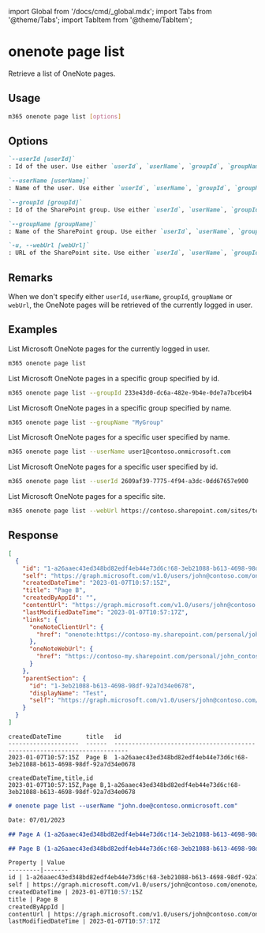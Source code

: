 <!-- DISCLAIMER: All secrets, passwords, and sensitive values in this document are examples only and not real credentials. -->
import Global from '/docs/cmd/_global.mdx';
import Tabs from '@theme/Tabs';
import TabItem from '@theme/TabItem';

# onenote page list

Retrieve a list of OneNote pages.

## Usage

```sh
m365 onenote page list [options]
```

## Options

```md definition-list
`--userId [userId]`
: Id of the user. Use either `userId`, `userName`, `groupId`, `groupName` or `webUrl` but not multiple.

`--userName [userName]`
: Name of the user. Use either `userId`, `userName`, `groupId`, `groupName` or `webUrl` but not multiple.

`--groupId [groupId]`
: Id of the SharePoint group. Use either `userId`, `userName`, `groupId`, `groupName` or `webUrl` but not multiple.

`--groupName [groupName]`
: Name of the SharePoint group. Use either `userId`, `userName`, `groupId`, `groupName` or `webUrl` but not multiple.

`-u, --webUrl [webUrl]`
: URL of the SharePoint site. Use either `userId`, `userName`, `groupId`, `groupName` or `webUrl` but not multiple.
```

<Global />

## Remarks

When we don't specify either `userId`, `userName`, `groupId`, `groupName` or `webUrl`, the OneNote pages will be retrieved of the currently logged in user.

## Examples

List Microsoft OneNote pages for the currently logged in user.

```sh
m365 onenote page list
```

List Microsoft OneNote pages in a specific group specified by id.

```sh
m365 onenote page list --groupId 233e43d0-dc6a-482e-9b4e-0de7a7bce9b4
```

List Microsoft OneNote pages in a specific group specified by name.

```sh
m365 onenote page list --groupName "MyGroup"
```

List Microsoft OneNote pages for a specific user specified by name.

```sh
m365 onenote page list --userName user1@contoso.onmicrosoft.com
```

List Microsoft OneNote pages for a specific user specified by id.

```sh
m365 onenote page list --userId 2609af39-7775-4f94-a3dc-0dd67657e900
```

List Microsoft OneNote pages for a specific site.

```sh
m365 onenote page list --webUrl https://contoso.sharepoint.com/sites/testsite
```

## Response

<Tabs>
  <TabItem value="JSON">

  ```json
  [
    {
      "id": "1-a26aaec43ed348bd82edf4eb44e73d6c!68-3eb21088-b613-4698-98df-92a7d34e0678",
      "self": "https://graph.microsoft.com/v1.0/users/john@contoso.com/onenote/pages/1-a26aaec43ed348bd82edf4eb44e73d6c!68-3eb21088-b613-4698-98df-92a7d34e0678",
      "createdDateTime": "2023-01-07T10:57:15Z",
      "title": "Page B",
      "createdByAppId": "",
      "contentUrl": "https://graph.microsoft.com/v1.0/users/john@contoso.com/onenote/pages/1-a26aaec43ed348bd82edf4eb44e73d6c!68-3eb21088-b613-4698-98df-92a7d34e0678/content",
      "lastModifiedDateTime": "2023-01-07T10:57:17Z",
      "links": {
        "oneNoteClientUrl": {
          "href": "onenote:https://contoso-my.sharepoint.com/personal/john_contoso_com/Documents/Notitieblokken/My%20OneNote/Test.one#Page%20B&section-id=94cacaca-d6b5-428d-b967-d3cf01b95c28&page-id=46a1b220-7ffd-4512-a571-55322097c08d&end"
        },
        "oneNoteWebUrl": {
          "href": "https://contoso-my.sharepoint.com/personal/john_contoso_com/Documents/Notitieblokken/My%20OneNote?wd=target%28Test.one%7C94cacaca-d6b5-428d-b967-d3cf01b95c28%2FPage%20B%7C46a1b220-7ffd-4512-a571-55322097c08d%2F%29"
        }
      },
      "parentSection": {
        "id": "1-3eb21088-b613-4698-98df-92a7d34e0678",
        "displayName": "Test",
        "self": "https://graph.microsoft.com/v1.0/users/john@contoso.com/onenote/sections/1-3eb21088-b613-4698-98df-92a7d34e0678"
      }
    }
  ]
  ```

  </TabItem>
  <TabItem value="Text">

  ```text
  createdDateTime       title   id
  --------------------  ------  --------------------------------------------------------------------------
  2023-01-07T10:57:15Z  Page B  1-a26aaec43ed348bd82edf4eb44e73d6c!68-3eb21088-b613-4698-98df-92a7d34e0678
  ```

  </TabItem>
  <TabItem value="CSV">

  ```csv
  createdDateTime,title,id
  2023-01-07T10:57:15Z,Page B,1-a26aaec43ed348bd82edf4eb44e73d6c!68-3eb21088-b613-4698-98df-92a7d34e0678
  ```

  </TabItem>
  <TabItem value="Markdown">

  ```md
  # onenote page list --userName "john.doe@contoso.onmicrosoft.com"

  Date: 07/01/2023

  ## Page A (1-a26aaec43ed348bd82edf4eb44e73d6c!14-3eb21088-b613-4698-98df-92a7d34e0678)

  ## Page B (1-a26aaec43ed348bd82edf4eb44e73d6c!68-3eb21088-b613-4698-98df-92a7d34e0678)

  Property | Value
  ---------|-------
  id | 1-a26aaec43ed348bd82edf4eb44e73d6c!68-3eb21088-b613-4698-98df-92a7d34e0678
  self | https://graph.microsoft.com/v1.0/users/john@contoso.com/onenote/pages/1-a26aaec43ed348bd82edf4eb44e73d6c!68-3eb21088-b613-4698-98df-92a7d34e0678
  createdDateTime | 2023-01-07T10:57:15Z
  title | Page B
  createdByAppId |
  contentUrl | https://graph.microsoft.com/v1.0/users/john@contoso.com/onenote/pages/1-a26aaec43ed348bd82edf4eb44e73d6c!68-3eb21088-b613-4698-98df-92a7d34e0678/content
  lastModifiedDateTime | 2023-01-07T10:57:17Z
  ```

  </TabItem>
</Tabs>
